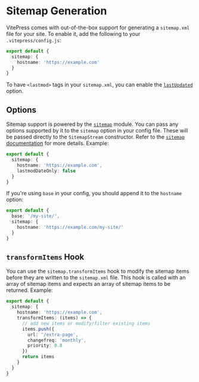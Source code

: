 # Sitemap Generation

VitePress comes with out-of-the-box support for generating a `sitemap.xml` file for your site. To enable it, add the following to your `.vitepress/config.js`:

```ts
export default {
  sitemap: {
    hostname: 'https://example.com'
  }
}
```

To have `<lastmod>` tags in your `sitemap.xml`, you can enable the [`lastUpdated`](../reference/default-theme-last-updated) option.

## Options

Sitemap support is powered by the [`sitemap`](https://www.npmjs.com/package/sitemap) module. You can pass any options supported by it to the `sitemap` option in your config file. These will be passed directly to the `SitemapStream` constructor. Refer to the [`sitemap` documentation](https://www.npmjs.com/package/sitemap#options-you-can-pass) for more details. Example:

```ts
export default {
  sitemap: {
    hostname: 'https://example.com',
    lastmodDateOnly: false
  }
}
```

If you're using `base` in your config, you should append it to the `hostname` option:

```ts
export default {
  base: '/my-site/',
  sitemap: {
    hostname: 'https://example.com/my-site/'
  }
}
```

## `transformItems` Hook

You can use the `sitemap.transformItems` hook to modify the sitemap items before they are written to the `sitemap.xml` file. This hook is called with an array of sitemap items and expects an array of sitemap items to be returned. Example:

```ts
export default {
  sitemap: {
    hostname: 'https://example.com',
    transformItems: (items) => {
      // add new items or modify/filter existing items
      items.push({
        url: '/extra-page',
        changefreq: 'monthly',
        priority: 0.8
      })
      return items
    }
  }
}
```
